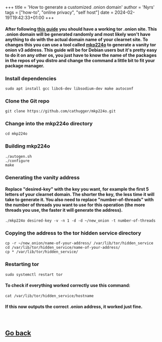 +++
title = 'How to generate a customized .onion domain'
author = 'Nyrs'
tags = ["how-to", "online privacy", "self host"]
date = 2024-02-19T19:42:33+01:00
+++

#### After following [this guide](/posts/set-your-site-up-on-the-tor-network) you should have a working tor .onion site. This .onion domain will be generated randomly and most likely won't have anything to do with the actual domain name of your clearnet site. To changes this you can use a tool called [mkp224o](https://github.com/cathugger/mkp224o) to generate a vanity tor onion v3 address. This guide will be for Debian users but it's pretty easy to do it on any other os, you just have to know the name of the packages in the repos of you distro and change the command a little bit to fit your package manager.

### Install dependencies
```
sudo apt install gcc libc6-dev libsodium-dev make autoconf
```

### Clone the Git repo
```
git clone https://github.com/cathugger/mkp224o.git
```

### Change into the mkp224o directory
```
cd mkp224o
```

### Building mkp224o
```
./autogen.sh
./configure
make
```

### Generating the vanity address
#### Replace "desired-key" with the key you want, for example the first 5 letters of your clearnet domain. The shorter the key, the less time it will take to generate it. You also need to replace "number-of-threads" with the number of threads you want to use for this operation (the more threads you use, the faster it will generate the address).
```
./mkp224o desired-key -v -n 1 -d -d ~/new_onion -t number-of-threads
```

###  Copying the address to the tor hidden service directory
```
cp -r ~/new_onion/name-of-your-address/ /var/lib/tor/hidden_service
cd /var/lib/tor/hidden_service/name-of-your-address/
cp * /var/lib/tor/hidden_service/
```

### Restarting tor
```
sudo systemctl restart tor
```

#### To check if everything worked correctly use this command:
```
cat /var/lib/tor/hidden_service/hostname
```
#### If this now outputs the correct .onion address, it worked just fine.
&nbsp;
&nbsp;
## [Go back](/posts/postsintro)
